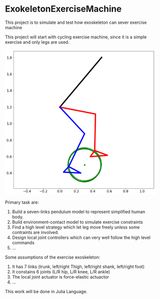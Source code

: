 # ExokeletonExerciseMachine
This project is to simulate and test how exoskeleton can sever exercise machine

This project will start with cycling exercise machine, since it is a simple exercise and only legs are used.

<img src="CyclingFigurePlot.png" width = 500>


Primary task are: 

 1. Build a seven-links pendulum model to represent simplified human body.
 2. Build environment-contact model to simulate exercise constraints
 3. Find a high level strategy which let leg move freely unless some contraints are involved.
 4. Design local joint controllers which can very well follow the high level commands
 5. ...
 
 Some assumptions of the exercise exoskeleton:
 1. It has 7 links (trunk, left/right Thigh, left/right shank, left/right foot)
 2. It constains 6 joints (L/R hip, L/R knee, L/R ankle)
 3. The local joint actuator is force-elastic actuactor
 4. ...
 
 This work will be done in Julia Language.
 
